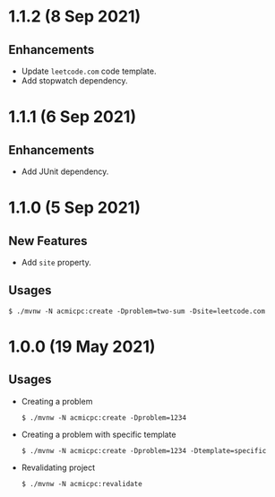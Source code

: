 # 1.1.2 (8 Sep 2021)

## Enhancements
- Update `leetcode.com` code template.
- Add stopwatch dependency.

# 1.1.1 (6 Sep 2021)

## Enhancements
- Add JUnit dependency.

# 1.1.0 (5 Sep 2021)

## New Features
- Add `site` property.

## Usages
```
$ ./mvnw -N acmicpc:create -Dproblem=two-sum -Dsite=leetcode.com
```

# 1.0.0 (19 May 2021)

## Usages
- Creating a problem
  ```
  $ ./mvnw -N acmicpc:create -Dproblem=1234 
  ```
- Creating a problem with specific template
  ```
  $ ./mvnw -N acmicpc:create -Dproblem=1234 -Dtemplate=specific
  ```
- Revalidating project
  ```
  $ ./mvnw -N acmicpc:revalidate
  ```